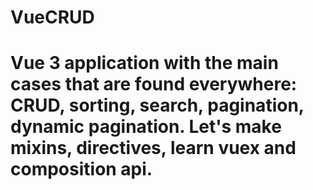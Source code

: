 # VueCRUD

# Vue 3 application with the main cases that are found everywhere: CRUD, sorting, search, pagination, dynamic pagination. Let's make mixins, directives, learn vuex and composition api.
